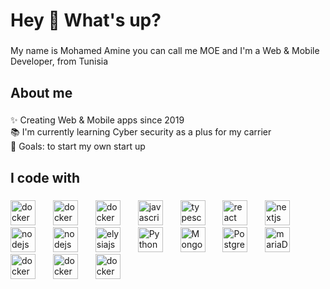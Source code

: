 <h1 align="left">Hey 👋 What's up?</h1>

###

<p align="left">My name is Mohamed Amine you can call me MOE and I'm a Web & Mobile Developer, from Tunisia</p>

###

<h2 align="left">About me</h2>

###

<p align="left">✨ Creating Web & Mobile apps since 2019<br>📚 I'm currently learning Cyber security as a plus for my carrier<br>🎯 Goals: to start my own start up</p>

###

<h2 align="left">I code with</h2>

###

<div align="left">
  
  <img src="https://cdn.worldvectorlogo.com/logos/html-1.svg" height="40" alt="docker logo"  />
  <img width="20" />
  
  <img src="https://cdn.worldvectorlogo.com/logos/css-3.svg" height="40" alt="docker logo"  />
  <img width="20" />
  
  <img src="https://cdn.worldvectorlogo.com/logos/tailwind-css-2.svg" height="40" alt="docker logo"  />
  <img width="20" />
  
  <img src="https://cdn.jsdelivr.net/gh/devicons/devicon/icons/javascript/javascript-original.svg" height="40" alt="javascript logo"  />
  <img width="20" />
  
  <img src="https://cdn.jsdelivr.net/gh/devicons/devicon/icons/typescript/typescript-original.svg" height="40" alt="typescript logo"  />
  <img width="20" />
  
  <img src="https://cdn.jsdelivr.net/gh/devicons/devicon/icons/react/react-original.svg" height="40" alt="react logo"  />
  <img width="20" />
  
  <img src="https://cdn.jsdelivr.net/gh/devicons/devicon/icons/nextjs/nextjs-original.svg" height="40" alt="nextjs logo"  />
  <img width="20" />

  <img src="https://cdn.jsdelivr.net/gh/devicons/devicon/icons/nodejs/nodejs-original.svg" height="40" alt="nodejs logo"  />
  <img width="20" />
  
  <img src="https://bun.sh/logo_avatar.svg" height="40" alt="nodejs logo"  />
  <img width="20" />
  
  <img src="https://elysiajs.com/assets/elysia.svg" height="40" alt="elysiajs logo"  />
  <img width="20" />
  
  <img src="https://cdn.worldvectorlogo.com/logos/python-5.svg" height="40" alt="Python logo"  />
  <img width="20" />
  
  <img src="https://cdn.worldvectorlogo.com/logos/mongodb-icon-1-1.svg" height="40" alt="MongoDb logo"  />
  <img width="20" />
  
  <img src="https://cdn.worldvectorlogo.com/logos/postgresql.svg" height="40" alt="PostgreSQL logo"  />
  <img width="20" />
  
  <img src="https://cdn.worldvectorlogo.com/logos/mariadb.svg" height="40" alt="mariaDB logo"  />
  <img width="20" />
  
  <img src="https://cdn.worldvectorlogo.com/logos/docker-4.svg" height="40" alt="docker logo"  />
  <img width="20" />
  
  <img src="https://cdn.worldvectorlogo.com/logos/jenkins-1.svg" height="40" alt="docker logo"  />
  <img width="20" />
  
  <img src="https://cdn.worldvectorlogo.com/logos/linux-tux.svg" height="40" alt="docker logo"  />

</div>

###
